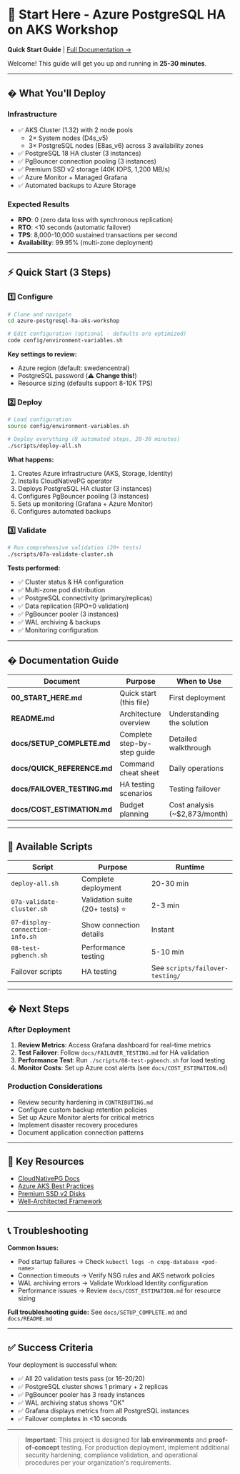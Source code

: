 # 🚀 Start Here - Azure PostgreSQL HA on AKS Workshop

**Quick Start Guide** | [Full Documentation →](docs/SETUP_COMPLETE.md)

Welcome! This guide will get you up and running in **25-30 minutes**.

---

## � What You'll Deploy

### Infrastructure
- ✅ AKS Cluster (1.32) with 2 node pools
  - 2× System nodes (D4s_v5)
  - 3× PostgreSQL nodes (E8as_v6) across 3 availability zones
- ✅ PostgreSQL 18 HA cluster (3 instances)
- ✅ PgBouncer connection pooling (3 instances)
- ✅ Premium SSD v2 storage (40K IOPS, 1,200 MB/s)
- ✅ Azure Monitor + Managed Grafana
- ✅ Automated backups to Azure Storage

### Expected Results
- **RPO**: 0 (zero data loss with synchronous replication)
- **RTO**: <10 seconds (automatic failover)
- **TPS**: 8,000-10,000 sustained transactions per second
- **Availability**: 99.95% (multi-zone deployment)

---

## ⚡ Quick Start (3 Steps)

### 1️⃣ Configure
```bash
# Clone and navigate
cd azure-postgresql-ha-aks-workshop

# Edit configuration (optional - defaults are optimized)
code config/environment-variables.sh
```

**Key settings to review:**
- Azure region (default: swedencentral)
- PostgreSQL password (⚠️ **Change this!**)
- Resource sizing (defaults support 8-10K TPS)

### 2️⃣ Deploy
```bash
# Load configuration
source config/environment-variables.sh

# Deploy everything (8 automated steps, 20-30 minutes)
./scripts/deploy-all.sh
```

**What happens:**
1. Creates Azure infrastructure (AKS, Storage, Identity)
2. Installs CloudNativePG operator
3. Deploys PostgreSQL HA cluster (3 instances)
4. Configures PgBouncer pooling (3 instances)
5. Sets up monitoring (Grafana + Azure Monitor)
6. Configures automated backups

### 3️⃣ Validate
```bash
# Run comprehensive validation (20+ tests)
./scripts/07a-validate-cluster.sh
```

**Tests performed:**
- ✅ Cluster status & HA configuration
- ✅ Multi-zone pod distribution
- ✅ PostgreSQL connectivity (primary/replicas)
- ✅ Data replication (RPO=0 validation)
- ✅ PgBouncer pooler (3 instances)
- ✅ WAL archiving & backups
- ✅ Monitoring configuration

---

## � Documentation Guide

| Document | Purpose | When to Use |
|----------|---------|------------|
| **00_START_HERE.md** | Quick start (this file) | First deployment |
| **README.md** | Architecture overview | Understanding the solution |
| **docs/SETUP_COMPLETE.md** | Complete step-by-step guide | Detailed walkthrough |
| **docs/QUICK_REFERENCE.md** | Command cheat sheet | Daily operations |
| **docs/FAILOVER_TESTING.md** | HA testing scenarios | Testing failover |
| **docs/COST_ESTIMATION.md** | Budget planning | Cost analysis (~$2,873/month) |

---

## 🔧 Available Scripts

| Script | Purpose | Runtime |
|--------|---------|---------|
| `deploy-all.sh` | Complete deployment | 20-30 min |
| `07a-validate-cluster.sh` | Validation suite (20+ tests) ⭐ | 2-3 min |
| `07-display-connection-info.sh` | Show connection details | Instant |
| `08-test-pgbench.sh` | Performance testing | 5-10 min |
| Failover scripts | HA testing | See `scripts/failover-testing/` |

---

## � Next Steps

### After Deployment
1. **Review Metrics**: Access Grafana dashboard for real-time metrics
2. **Test Failover**: Follow `docs/FAILOVER_TESTING.md` for HA validation
3. **Performance Test**: Run `./scripts/08-test-pgbench.sh` for load testing
4. **Monitor Costs**: Set up Azure cost alerts (see `docs/COST_ESTIMATION.md`)

### Production Considerations
- Review security hardening in `CONTRIBUTING.md`
- Configure custom backup retention policies
- Set up Azure Monitor alerts for critical metrics
- Implement disaster recovery procedures
- Document application connection patterns

---

## 🔗 Key Resources

- [CloudNativePG Docs](https://cloudnative-pg.io/)
- [Azure AKS Best Practices](https://learn.microsoft.com/azure/aks/)
- [Premium SSD v2 Disks](https://learn.microsoft.com/azure/virtual-machines/disks-types#premium-ssd-v2)
- [Well-Architected Framework](https://learn.microsoft.com/azure/architecture/framework/)

---

## 📞 Troubleshooting

**Common Issues:**
- Pod startup failures → Check `kubectl logs -n cnpg-database <pod-name>`
- Connection timeouts → Verify NSG rules and AKS network policies
- WAL archiving errors → Validate Workload Identity configuration
- Performance issues → Review `docs/COST_ESTIMATION.md` for resource sizing

**Full troubleshooting guide:** See `docs/SETUP_COMPLETE.md` and `docs/README.md`

---

## ✅ Success Criteria

Your deployment is successful when:

- ✅ All 20 validation tests pass (or 16-20/20)
- ✅ PostgreSQL cluster shows 1 primary + 2 replicas
- ✅ PgBouncer pooler has 3 ready instances
- ✅ WAL archiving status shows "OK"
- ✅ Grafana displays metrics from all PostgreSQL instances
- ✅ Failover completes in <10 seconds

---

> **Important**: This project is designed for **lab environments** and **proof-of-concept** testing. For production deployment, implement additional security hardening, compliance validation, and operational procedures per your organization's requirements.
